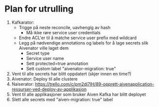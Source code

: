 Plan for utrulling
==================

1. Kafkarator:
   * Trigge på neste reconcile, uavhengig av hash
     * Må ikke røre service user credentials
   * Endre ACL'er til å matche service user prefix med wildcard
   * Legg på nødvendige annotations og labels for å lage secrets slik Aivenator ville laget dem
        * Secret type
        * Service user name
        * Sett protected=true annotation
        * Sett custom label "aivenator-migration: true"
3. Vent til alle secrets har blitt oppdatert (skjer innen en time?)
4. Aivenator: Deploy til alle clustere
5. Naiserator: https://trello.com/c/pm2dj7IH/89-opprett-aivenapplication-ressurser-ved-deploy-av-applikasjon
6. Vent til alle applikasjoner som bruker Aiven Kafka har blitt deployet
7. Slett alle secrets med "aiven-migration: true" label
